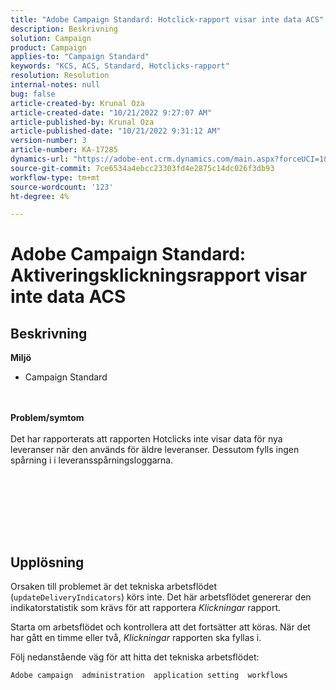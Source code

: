 ```yaml
---
title: "Adobe Campaign Standard: Hotclick-rapport visar inte data ACS"
description: Beskrivning
solution: Campaign
product: Campaign
applies-to: "Campaign Standard"
keywords: "KCS, ACS, Standard, Hotclicks-rapport"
resolution: Resolution
internal-notes: null
bug: false
article-created-by: Krunal Oza
article-created-date: "10/21/2022 9:27:07 AM"
article-published-by: Krunal Oza
article-published-date: "10/21/2022 9:31:12 AM"
version-number: 3
article-number: KA-17285
dynamics-url: "https://adobe-ent.crm.dynamics.com/main.aspx?forceUCI=1&pagetype=entityrecord&etn=knowledgearticle&id=610d9583-2251-ed11-bba2-0022480867fb"
source-git-commit: 7ce6534a4ebcc23303fd4e2875c14dc026f3db93
workflow-type: tm+mt
source-wordcount: '123'
ht-degree: 4%

---
```


# Adobe Campaign Standard: Aktiveringsklickningsrapport visar inte data ACS

## Beskrivning

<b>Miljö</b>
- Campaign Standard

<br> <br><b>Problem/symtom</b><br> <br>Det har rapporterats att rapporten Hotclicks inte visar data för nya leveranser när den används för äldre leveranser. Dessutom fylls ingen spårning i i leveransspårningsloggarna.<br> <br>

<br> <br>

<br> 

## Upplösning


Orsaken till problemet är det tekniska arbetsflödet (`updateDeliveryIndicators`) körs inte. Det här arbetsflödet genererar den indikatorstatistik som krävs för att rapportera *Klickningar* rapport.

Starta om arbetsflödet och kontrollera att det fortsätter att köras. När det har gått en timme eller två, *Klickningar* rapporten ska fyllas i.



Följ nedanstående väg för att hitta det tekniska arbetsflödet:

`Adobe campaign  administration  application setting  workflows`




